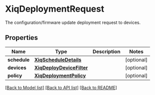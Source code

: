 # XiqDeploymentRequest

The configuration/firmware update deployment request to devices.
## Properties
Name | Type | Description | Notes
------------ | ------------- | ------------- | -------------
**schedule** | [**XiqScheduleDetails**](XiqScheduleDetails.md) |  | [optional] 
**devices** | [**XiqDeployDeviceFilter**](XiqDeployDeviceFilter.md) |  | [optional] 
**policy** | [**XiqDeploymentPolicy**](XiqDeploymentPolicy.md) |  | [optional] 

[[Back to Model list]](../README.md#documentation-for-models) [[Back to API list]](../README.md#documentation-for-api-endpoints) [[Back to README]](../README.md)


